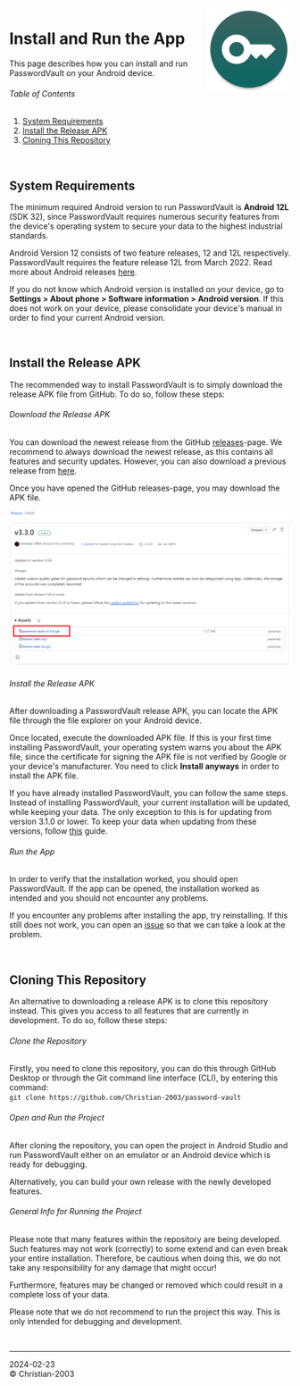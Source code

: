 <img src="../img/icon.png" height="150" align="right"/>

# Install and Run the App
This page describes how you can install and run PasswordVault on your Android device.

###### Table of Contents
1. [System Requirements](#system-requirements)
2. [Install the Release APK](#install-the-release-apk)
3. [Cloning This Repository](#cloning-this-repository)


<br>

## System Requirements
The minimum required Android version to run PasswordVault is **Android 12L** (SDK 32), since PasswordVault requires numerous security features from the device's operating system to secure your data to the highest industrial standards.

Android Version 12 consists of two feature releases, 12 and 12L respectively. PasswordVault requires the feature release 12L from March 2022. Read more about Android releases [here](https://developer.android.com/tools/releases/platforms).

If you do not know which Android version is installed on your device, go to **Settings > About phone > Software information > Android version**. If this does not work on your device, please consolidate your device's manual in order to find your current Android version.

<br>

## Install the Release APK
The recommended way to install PasswordVault is to simply download the release APK file from GitHub. To do so, follow these steps:

###### Download the Release APK
You can download the newest release from the GitHub [releases](https://github.com/Christian-2003/password-vault/releases/latest)-page. We recommend to always download the newest release, as this contains all features and security updates. However, you can also download a previous release from [here](https://github.com/Christian-2003/password-vault/releases).

Once you have opened the GitHub releases-page, you may download the APK file.

<div align="center">
    <img src="../img/manual/locate_release.png" style="max-height:390px;"/>
</div>

###### Install the Release APK
After downloading a PasswordVault release APK, you can locate the APK file through the file explorer on your Android device.

Once located, execute the downloaded APK file. If this is your first time installing PasswordVault, your operating system warns you about the APK file, since the certificate for signing the APK file is not verified by Google or your device's manufacturer. You need to click **Install anyways** in order to install the APK file.

If you have already installed PasswordVault, you can follow the same steps. Instead of installing PasswordVault, your current installation will be updated, while keeping your data. The only exception to this is for updating from version 3.1.0 or lower. To keep your data when updating from these versions, follow [this](Update%20to%20Version%203.2.0.md) guide.

###### Run the App
In order to verify that the installation worked, you should open PasswordVault. If the app can be opened, the installation worked as intended and you should not encounter any problems.

If you encounter any problems after installing the app, try reinstalling. If this still does not work, you can open an [issue](https://github.com/Christian-2003/password-vault/issues) so that we can take a look at the problem.

<br>

## Cloning This Repository
An alternative to downloading a release APK is to clone this repository instead. This gives you access to all features that are currently in development. To do so, follow these steps:

###### Clone the Repository
Firstly, you need to clone this repository, you can do this through GitHub Desktop or through the Git command line interface (CLI), by entering this command:  
`git clone https://github.com/Christian-2003/password-vault`

###### Open and Run the Project
After cloning the repository, you can open the project in Android Studio and run PasswordVault either on an emulator or an Android device which is ready for debugging.

Alternatively, you can build your own release with the newly developed features.

###### General Info for Running the Project
Please note that many features within the repository are being developed. Such features may not work (correctly) to some extend and can even break your entire installation. Therefore, be cautious when doing this, we do not take any responsibility for any damage that might occur!

Furthermore, features may be changed or removed which could result in a complete loss of your data.

Please note that we do not recommend to run the project this way. This is only intended for debugging and development.

<br>

***
2024-02-23  
&copy; Christian-2003
